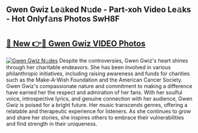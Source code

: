 ## Gwen Gwiz Le𝚊ked N𝚞de - Part-xoh Video Le𝚊ks - Hot Onlyf𝚊ns Photos SwH8F

# <h2><a href="http://ac29246.deff.icu/?id=Gwen+Gwiz">🔗 New 👉🔴 Gwen Gwiz VIDEO Photos</a></h2>

[![Gwen Gwiz N𝚞des](https://i.imgur.com/rIISA9y.gif)](http://ac29246.deff.icu/?id=Gwen+Gwiz)
Despite the controversies, Gwen Gwiz's heart shines through her charitable endeavors. She has been involved in various philanthropic initiatives, including raising awareness and funds for charities such as the Make-A-Wish Foundation and the American Cancer Society. Gwen Gwiz's compassionate nature and commitment to making a difference have earned her the respect and admiration of her fans. With her soulful voice, introspective lyrics, and genuine connection with her audience, Gwen Gwiz is poised for a bright future. Her music transcends genres, offering a relatable and therapeutic experience for listeners. As she continues to grow and share her stories, she inspires others to embrace their vulnerabilities and find strength in their uniqueness.
